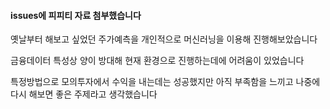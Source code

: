 #### issues에 피피티 자료 첨부했습니다

옛날부터 해보고 싶었던 주가예측을 개인적으로 머신러닝을 이용해 진행해보았습니다

금융데이터 특성상 양이 방대해 현재 환경으로 진행하는데에 어려움이 있었습니다

특정방법으로 모의투자에서 수익을 내는데는 성공했지만 아직 부족함을 느끼고 나중에 다시 해보면 좋은 주제라고 생각했습니다
